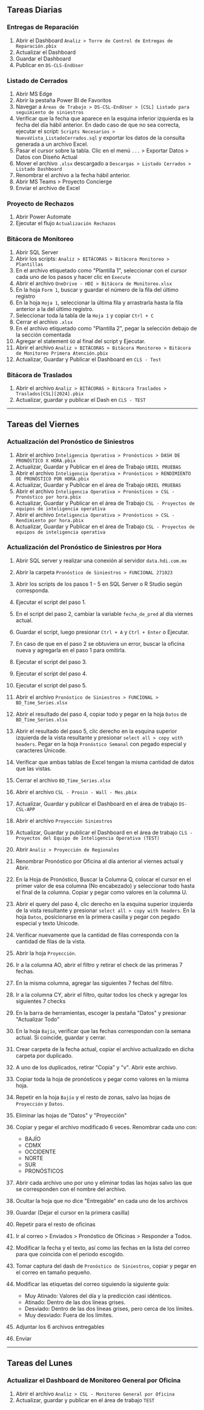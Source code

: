
## Tareas Diarias
### Entregas de Reparación
1. Abrir el Dashboard `Analiz > Torre de Control de Entregas de Reparación.pbix`
2. Actualizar el Dashboard
3. Guardar el Dashboard
4. Publicar en `DS-CLS-EndUser`
### Listado de Cerrados
1. Abrir MS Edge
2. Abrir la pestaña Power BI de Favoritos
3. Navegar a `Áreas de Trabajo > DS-CSL-EndUser > [CSL] Listado para seguimiento de siniestros`
4. Verificar que la fecha que aparece en la esquina inferior izquierda es la fecha del día hábil anterior. En dado caso de que no sea correcta, ejecutar el script: `Scripts Necesarios > NuevaVista_ListadoCerrados.sql` y exportar los datos de la consulta generada a un archivo Excel.
5. Pasar el cursor sobre la tabla. Clic en el menú `...` > Exportar Datos > Datos con Diseño Actual
6. Mover el archivo `.xlsx` descargado a `Descargas > Listado Cerrados > Listado Dashboard`
7. Renombrar el archivo a la fecha hábil anterior.
8. Abrir MS Teams > Proyecto Concierge
9. Enviar el archivo de Excel

### Proyecto de Rechazos
1. Abrir Power Automate
2. Ejecutar el flujo `Actualización Rechazos`

### Bitácora de Monitoreo
1. Abrir SQL Server
2. Abrir los scripts: `Analiz > BITÁCORAS > Bitácora Monitoreo > Plantillas`
3. En el archivo etiquetado como "Plantilla 1", seleccionar con el cursor cada uno de los pasos y hacer clic en `Execute`
4. Abrir el archivo `OneDrive - HDI > Bitácora de Monitoreo.xlsx`
 5. En la hoja `Form 1`, buscar y guardar el número de la fila del último registro
 6. En la hoja `Hoja 1`, seleccionar la última fila y arrastrarla hasta la fila anterior a la del último registro.
 7. Seleccionar toda la tabla de la `Hoja 1` y copiar `Ctrl + C`
 8. Cerrar el archivo `.xlsx`
 9. En el archivo etiquetado como "Plantilla 2", pegar la selección debajo de la sección comentada
 10. Agregar el statement `GO` al final del script y Ejecutar.
 11. Abrir el archivo `Analiz > BITÁCORAS > Bitácora Monitoreo > Bitácora de Monitoreo Primera Atención.pbix`
 12. Actualizar, Guardar y Publicar el Dashboard en `CLS - Test`

### Bitácora de Traslados
1. Abrir el archivo `Analiz > BITÁCORAS > Bitácora Traslados > Traslados[CSL][2024].pbix`
2. Actualizar, guardar y publicar el Dash en `CLS - TEST`

--- 
## Tareas del Viernes
### Actualización del Pronóstico de Siniestros
1. Abrir el archivo `Inteligencia Operativa > Pronósticos > DASH DE PRONÓSTICO X HORA.pbix`
2. Actualizar, Guardar y Publicar en el área de Trabajo `URIEL PRUEBAS`
3. Abrir el archivo `Inteligencia Operativa > Pronósticos > RENDIMIENTO DE PRONÓSTICO POR HORA.pbix`
4. Actualizar, Guardar y Publicar en el área de Trabajo `URIEL PRUEBAS`
5. Abrir el archivo `Inteligencia Operativa > Pronósticos > CSL - Pronóstico por hora.pbix`
6.  Actualizar, Guardar y Publicar en el área de Trabajo `CSL - Proyectos de equipos de inteligencia operativa`
7. Abrir el archivo `Inteligencia Operativa > Pronósticos > CSL - Rendimiento por hora.pbix`
6.  Actualizar, Guardar y Publicar en el área de Trabajo `CSL - Proyectos de equipos de inteligencia operativa`

### Actualización del Pronóstico de Siniestros por Hora
1. Abrir SQL server y realizar una conexión al servidor `data.hdi.com.mx`
2. Abrir la carpeta  `Pronóstico de Siniestros > FUNCIONAL 271023 `
3. Abrir los scripts de los pasos 1 - 5 en SQL Server o R Studio según corresponda.
4. Ejecutar el script del paso 1.
5. En el script del paso 2, cambiar la variable `fecha_de_pred` al día viernes actual.
6. Guardar el script, luego presionar `Ctrl + A` y `Ctrl + Enter` o Ejecutar.
7. En caso de que en el paso 2 se obtuviera un  error, buscar la oficina nueva y agregarla en el paso 1 para omitirla.
8. Ejecutar el script del paso 3.
9. Ejecutar el script del paso 4.
10. Ejecutar el script del paso 5.

11. Abrir el archivo `Pronóstico de Siniestros > FUNCIONAL > BD_Time_Series.xlsx`
12. Abrir el resultado del paso 4, copiar todo y pegar en la hoja `Datos` de `BD_Time_Series.xlsx`
13. Abrir el resultado del paso 5, clic derecho en la esquina superior izquierda de la vista resultante y presionar `select all > copy with headers`. Pegar en la hoja `Pronóstico Semanal` con pegado especial y caracteres Unicode.
14. Verificar que ambas tablas de Excel tengan la misma cantidad de datos que las vistas.
15. Cerrar el archivo `BD_Time_Series.xlsx`

16. Abrir el archivo `CSL - Prosin - Wall - Mes.pbix`
17. Actualizar, Guardar y publicar el Dashboard en el área de trabajo `DS-CSL-APP`  

18. Abrir el archivo `Proyección Siniestros`
19.  Actualizar, Guardar y publicar el Dashboard en el área de trabajo `CLS - Proyectos del Equipo de Inteligencia Operativa (TEST)`

20. Abrir `Analiz > Proyección de Regionales`
21. Renombrar Pronóstico por Oficina al día anterior al viernes actual y Abrir.
22. En la Hoja de Pronóstico, Buscar la Columna Q, colocar el cursor en el primer valor de esa columna (No encabezado) y seleccionar todo hasta el final de la columna. Copiar y pegar como valores en la columna U.

23. Abrir el query del paso 4, clic derecho en la esquina superior izquierda de la vista resultante y presionar `select all > copy with headers`. En la hoja `Datos`, posicionarse en la primera casilla y pegar con pegado especial y texto Unicode.
24. Verificar nuevamente que la cantidad de filas corresponda con la cantidad de filas de la vista.

25. Abrir la hoja `Proyección`.
26. Ir a la columna AO, abrir el filtro y retirar el check de las primeras 7 fechas.
27. En la misma columna, agregar las siguientes 7 fechas del filtro. 
28. Ir a la columna CY, abrir el filtro, quitar todos los check y agregar los siguientes 7 checks
29. En la barra de herramientas, escoger la pestaña "Datos" y presionar "Actualizar Todo" 
30. En la hoja `Bajío`, verificar que las fechas correspondan con la semana actual. Si coincide, guardar y cerrar.

31. Crear carpeta de la fecha actual, copiar el archivo actualizado en dicha carpeta por duplicado.
32. A uno de los duplicados, retirar "Copia" y "v". Abrir este archivo.
33. Copiar toda la hoja de pronósticos y pegar como valores en la misma hoja.
34. Repetir en la hoja `Bajío` y el resto de zonas, salvo las hojas de `Proyección` y `Datos`. 
35. Eliminar las hojas de "Datos" y "Proyección"

36. Copiar y pegar el archivo modificado 6 veces. Renombrar cada uno con:
	- BAJÍO
	- CDMX
	- OCCIDENTE
	- NORTE
	- SUR
	- PRONÓSTICOS
37. Abrir cada archivo uno por uno y eliminar todas las hojas salvo las que se corresponden con el nombre del archivo.
38. Ocultar la hoja que no dice "Entregable" en cada uno de los archivos
39. Guardar (Dejar el cursor en la primera casilla)
40. Repetir para el resto de oficinas

41. Ir al correo > Enviados > Pronóstico de Oficinas > Responder a Todos.
42. Modificar la fecha y el texto, así como las fechas en la lista del correo para que coincida con el periodo escogido.
43. Tomar captura del dash de `Pronóstico de Siniestros`, copiar y pegar en el correo en tamaño pequeño.
44. Modificar las etiquetas del correo siguiendo la siguiente guía:
    - Muy Atinado: Valores del día y la predicción casi idénticos.
    - Atinado: Dentro de las dos líneas grises.
    - Desviado: Dentro de las dos líneas grises, pero cerca de los límites.
    - Muy desviado: Fuera de los límites.
45. Adjuntar los 6 archivos entregables
46. Enviar

---
## Tareas del Lunes
### Actualizar el Dashboard de Monitoreo General por Oficina
1. Abrir el archivo `Analiz > CSL - Monitoreo General por Oficina`
2. Actualizar, guardar y publicar en el área de trabajo `TEST`